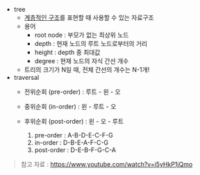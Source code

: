 * tree
	* <u>계층적인 구조</u>를 표현할 때 사용할 수 있는 자료구조
	* 용어
		* root node : 부모가 없는 최상위 노드
		* depth : 현재 노드의 루트 노드로부터의 거리
		* height : depth 중 최대값
		* degree : 현재 노드의 자식 간선 개수
	* 트리의 크기가 N일 때, 전체 간선의 개수는 N-1개!
* traversal
	* 전위순회 (pre-order) : 루트 - 왼 - 오
	* 중위순회 (in-order) : 왼 - 루트 - 오
	* 후위순회 (post-order) : 왼 - 오 - 루트
 
 
		1. pre-order : A-B-D-E-C-F-G
		2. in-order : D-B-E-A-F-C-G
		3. post-order : D-E-B-F-G-C-A


> 참고 자료 :  https://www.youtube.com/watch?v=i5yHkP1jQmo

